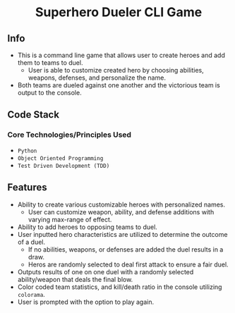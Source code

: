 <div align="center">

# Superhero Dueler CLI Game

</div>

## Info
- This is a command line game that allows user to create heroes and add them to teams to duel.
  - User is able to customize created hero by choosing abilities, weapons, defenses, and personalize the name. 
- Both teams are dueled against one another and the victorious team is output to the console. 

## Code Stack

### Core Technologies/Principles Used

- `Python`
- `Object Oriented Programming`
- `Test Driven Development (TDD)`

## Features
- Ability to create various customizable heroes with personalized names.
  - User can customize weapon, ability, and defense additions with varying max-range of effect.
- Ability to add heroes to opposing teams to duel. 
- User inputted hero characteristics are utilized to determine the outcome of a duel.
  - If no abilities, weapons, or defenses are added the duel results in a draw.
  - Heros are randomly selected to deal first attack to ensure a fair duel.
- Outputs results of one on one duel with a randomly selected ability/weapon that deals the final blow.
- Color coded team statistics, and kill/death ratio in the console utilizing `colorama`.
- User is prompted with the option to play again.


